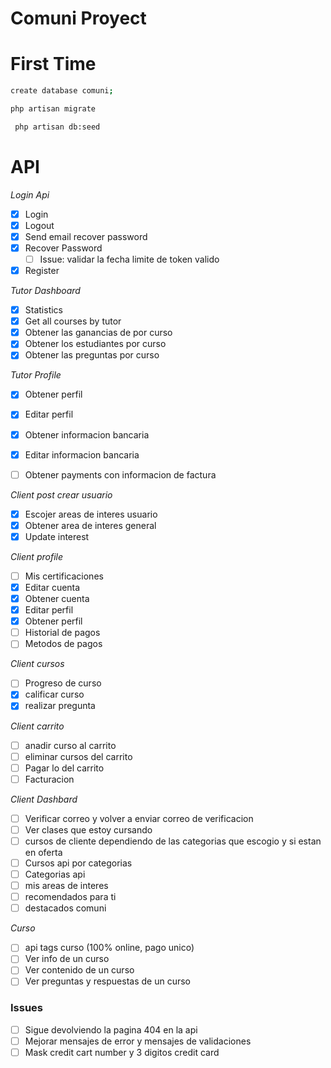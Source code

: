 # Comuni Proyect

# First Time

```sh
create database comuni;
```

```sh
php artisan migrate
```

```sh
 php artisan db:seed
```

# API

_Login Api_

-   [x] Login
-   [x] Logout
-   [x] Send email recover password
-   [x] Recover Password
    -   [ ] Issue: validar la fecha limite de token valido
-   [x] Register

_Tutor Dashboard_

-   [x] Statistics
-   [x] Get all courses by tutor
-   [x] Obtener las ganancias de por curso
-   [x] Obtener los estudiantes por curso
-   [x] Obtener las preguntas por curso

_Tutor Profile_

-   [x] Obtener perfil
-   [x] Editar perfil
-   [x] Obtener informacion bancaria
-   [x] Editar informacion bancaria
-   [ ] Obtener payments con informacion de factura


_Client post crear usuario_
-   [x] Escojer areas de interes usuario
-   [x] Obtener area de interes general
-   [x] Update interest

_Client profile_

- [ ] Mis certificaciones
- [x] Editar cuenta
- [x] Obtener cuenta
- [x] Editar perfil
- [x] Obtener perfil
- [ ] Historial de pagos
- [ ] Metodos de pagos

_Client cursos_
-   [ ] Progreso de curso
-   [x] calificar curso
-   [x] realizar pregunta

_Client carrito_

-   [ ] anadir curso al carrito
-   [ ] eliminar cursos del carrito
-   [ ] Pagar lo del carrito
-   [ ] Facturacion

_Client Dashbard_

-   [ ] Verificar correo y volver a enviar correo de verificacion 
-   [ ] Ver clases que estoy cursando
-   [ ] cursos de cliente dependiendo de las categorias que escogio y si estan en oferta
-   [ ] Cursos api por categorias
-   [ ] Categorias api
-   [ ] mis areas de interes
-   [ ] recomendados para ti
-   [ ] destacados comuni

_Curso_

- [ ] api tags curso (100% online, pago unico)
- [ ] Ver info de un curso
- [ ] Ver contenido de un curso
- [ ] Ver preguntas y respuestas de un curso

### Issues

- [ ] Sigue devolviendo la pagina 404 en la api
- [ ] Mejorar mensajes de error y mensajes de validaciones
- [ ] Mask credit cart number y 3 digitos credit card  
